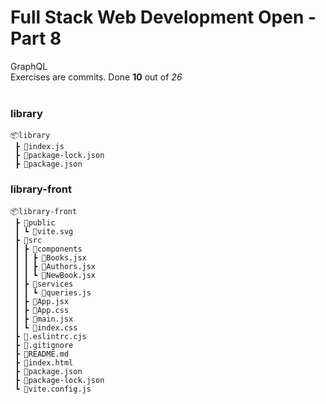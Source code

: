 <h1>Full Stack Web Development Open - Part 8</h1>

GraphQL</br>
Exercises are commits. Done **10** out of _26_
</br></br>

<h3>library</h3>

```
📦library
 ┣ 📜index.js
 ┣ 📜package-lock.json
 ┣ 📜package.json

```

<h3>library-front</h3>

```
📦library-front
 ┣ 📂public
 ┃ ┗ 📜vite.svg
 ┣ 📂src
 ┃ ┣ 📂components
 ┃ ┃ ┣ 📜Books.jsx
 ┃ ┃ ┣ 📜Authors.jsx
 ┃ ┃ ┗ 📜NewBook.jsx
 ┃ ┣ 📂services
 ┃ ┃ ┗ 📜queries.js
 ┃ ┣ 📜App.jsx
 ┃ ┣ 📜App.css
 ┃ ┣ 📜main.jsx
 ┃ ┗ 📜index.css
 ┣ 📜.eslintrc.cjs
 ┣ 📜.gitignore
 ┣ 📜README.md
 ┣ 📜index.html
 ┣ 📜package.json
 ┣ 📜package-lock.json
 ┗ 📜vite.config.js
```
